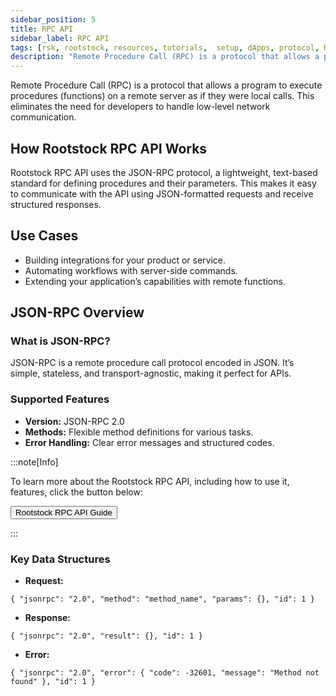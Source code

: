 ```yaml
---
sidebar_position: 5
title: RPC API
sidebar_label: RPC API
tags: [rsk, rootstock, resources, tutorials,  setup, dApps, protocol, RPC API]
description: "Remote Procedure Call (RPC) is a protocol that allows a program to execute procedures (functions) on a remote server as if they were local calls."
---  
```

 
Remote Procedure Call (RPC) is a protocol that allows a program to execute procedures (functions) on a remote server as if they were local calls. This eliminates the need for developers to handle low-level network communication.  

## How Rootstock RPC API Works  
Rootstock RPC API uses the JSON-RPC protocol, a lightweight, text-based standard for defining procedures and their parameters. This makes it easy to communicate with the API using JSON-formatted requests and receive structured responses.  

## Use Cases  
- Building integrations for your product or service.  
- Automating workflows with server-side commands.  
- Extending your application’s capabilities with remote functions.  

## **JSON-RPC Overview**  

### What is JSON-RPC?  
JSON-RPC is a remote procedure call protocol encoded in JSON. It’s simple, stateless, and transport-agnostic, making it perfect for APIs.  

### Supported Features  
- **Version:** JSON-RPC 2.0  
- **Methods:** Flexible method definitions for various tasks.  
- **Error Handling:** Clear error messages and structured codes.  

:::note[Info]

 To learn more about the Rootstock RPC API, including how to use it, features,  click the button below:
 
<Button href="https://dev.rootstock.io/developers/rpc-api/rootstock/" align="left">Rootstock RPC API Guide</Button>

:::

### Key Data Structures  
- **Request:** 
```
{ "jsonrpc": "2.0", "method": "method_name", "params": {}, "id": 1 }
``` 
- **Response:** 
```
{ "jsonrpc": "2.0", "result": {}, "id": 1 }
```  
- **Error:** 
```
{ "jsonrpc": "2.0", "error": { "code": -32601, "message": "Method not found" }, "id": 1 }
```  



